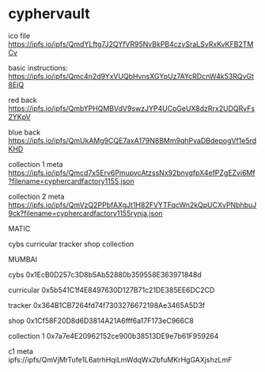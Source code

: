 # cyphervault

ico file https://ipfs.io/ipfs/QmdYLftg7J2QYfVR95NvBkPB4czvSraLSvRxKvKFB2TMCv

basic instructions: https://ipfs.io/ipfs/Qmc4n2d9YxVUQbHvnsXGYpUz7AYcRDcnW4k53RQvGt8EjQ

red back https://ipfs.io/ipfs/QmbYPHQMBVdV9swzJYP4UCoGeUX8dzRrx2UDQRyFs2YKpV

blue back https://ipfs.io/ipfs/QmUkAMg9CQE7axA179N8BMm9qhPvaDBdepogVf1e5rdKHD

collection 1 meta https://ipfs.io/ipfs/Qmcd7x5Erv6PmupvcAtzssNx92bnyqfpX4efPZgEZvi6Mf?filename=cyphercardfactory1155.json

collection 2 meta https://ipfs.io/ipfs/QmVzQ2PPbfAXgJt1H82FVYTFqcWn2kQpUCXvPNbhbuJ9ck?filename=cyphercardfactory1155rynja.json

MATIC

cybs
curricular
tracker 
shop
collection


MUMBAI

cybs 0x1EcB0D257c3D8b5Ab52880b359558E363971848d

curricular 0x5b541C1f4E8497630D127B71c21DE385EE6DC2CD

tracker 0x364B1CB7264fd74f7303276672198Ae3465A5D3f

shop 0x1Cf58F20D8d6D3814A21A6fff6a17F173eC966C8

collection 1 0x7a7e4E20962152ce900b38513DE9e7b61F959264

c1 meta ipfs://ipfs/QmVjMrTufe1L6atrhHqiLmWdqWx2bfuMKrHgGAXjshzLmF
